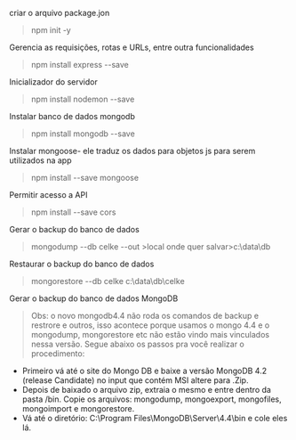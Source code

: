 criar o arquivo package.jon

> npm init -y

Gerencia as requisições, rotas e URLs, entre outra funcionalidades

> npm install express --save

Inicializador do servidor

> npm install nodemon --save

Instalar banco de dados mongodb

> npm install mongodb --save

Instalar mongoose- ele traduz os dados para objetos js para serem utilizados na app

> npm install --save mongoose

Permitir acesso a API

> npm install --save cors

Gerar o backup do banco de dados

> mongodump --db celke --out >local onde quer salvar>c:\data\db

Restaurar o backup do banco de dados

> mongorestore --db celke c:\data\db\celke

Gerar o backup do banco de dados MongoDB

> Obs: o novo mongodb4.4 não roda os comandos de backup e restrore e outros,
> isso acontece porque usamos o mongo 4.4 e o mongodump, mongorestore etc não estão vindo mais vinculados nessa versão.
> Segue abaixo os passos pra você realizar o procedimento:

- Primeiro vá até o site do Mongo DB e baixe a versão MongoDB 4.2 (release Candidate)
  no input que contém MSI altere para .Zip.
- Depois de baixado o arquivo zip, extraia o mesmo e entre dentro da pasta /bin.
  Copie os arquivos: mongodump, mongoexport, mongofiles, mongoimport e mongorestore.
- Vá até o diretório: C:\Program Files\MongoDB\Server\4.4\bin e cole eles lá.
